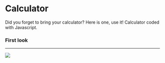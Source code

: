 # Calculator
Did you forget to bring your calculator? Here is one, use it!
Calculator coded with Javascript.

### First look
___
<img src="githubSrc/Bank-Login-React-2.png">